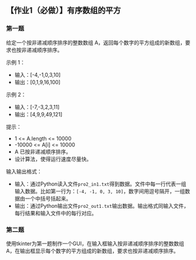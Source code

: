 ## 【作业1（必做）】有序数组的平方


### 第一题
给定一个按非递减顺序排序的整数数组 A，返回每个数字的平方组成的新数组，要求也按非递减顺序排序。

示例 1：

- 输入：[-4,-1,0,3,10]
- 输出：[0,1,9,16,100]

示例 2：

- 输入：[-7,-3,2,3,11]
- 输出：[4,9,9,49,121]

提示：

- 1 <= A.length <= 10000
- -10000 <= A[i] <= 10000
- A 已按非递减顺序排序。
- 设计算法，使得运行速度尽量快。

输入输出格式：

- 输入：通过Python读入文件`pro2_in1.txt`得到数据。文件中每一行代表一组输入数据。比如第一行为：`[-4, -1, 0, 3, 10]`，数字间用逗号隔开，一组数据由一个中括号括起来。
- 输出：通过Python输出文件`pro2_out1.txt`输出数据。输出格式同输入文件，每行结果和输入文件中的每行对应。

### 第二题

使用tkinter为第一题制作一个GUI，在输入框输入按非递减顺序排序的整数数组 A，在输出框显示每个数字的平方组成的新数组，要求也按非递减顺序排序。
